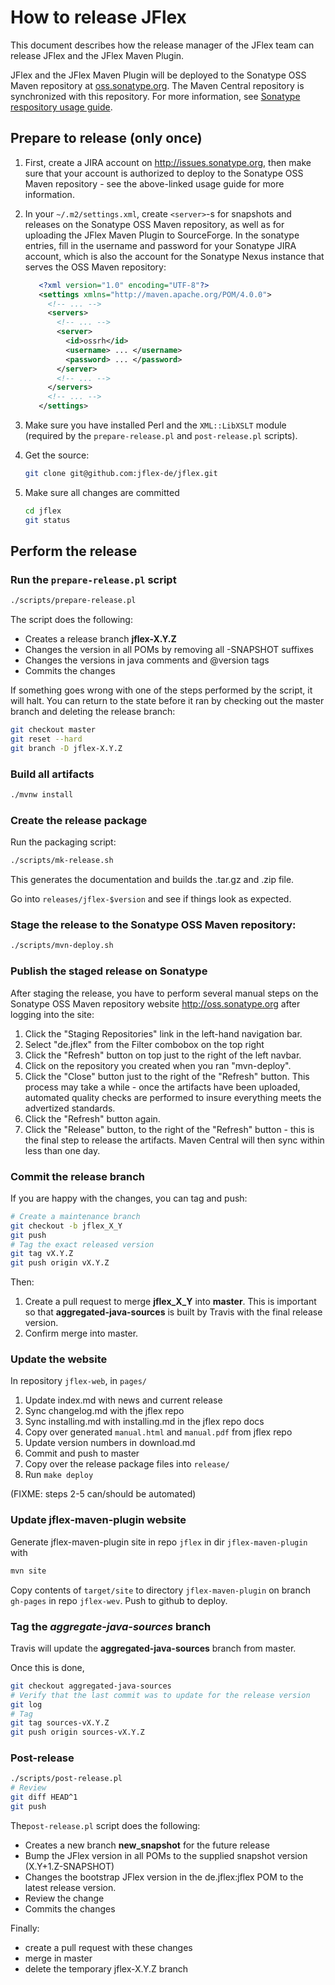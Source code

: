 # How to release JFlex

This document describes how the release manager of the JFlex team can release
JFlex and the JFlex Maven Plugin.

JFlex and the JFlex Maven Plugin will be deployed to the Sonatype OSS Maven
repository at [oss.sonatype.org][sonatype].
The Maven Central repository is synchronized with this repository.
For more information, see [Sonatype respository usage guide][sonatype-repo-usage].


## Prepare to release (only once)

1. First, create a JIRA account on <http://issues.sonatype.org>, then make sure that your
   account is authorized to deploy to the Sonatype OSS Maven repository - see
   the above-linked usage guide for more information.

2. In your `~/.m2/settings.xml`, create `<server>`-s for snapshots and releases on
   the Sonatype OSS Maven repository, as well as for uploading the JFlex Maven
   Plugin to SourceForge.  In the sonatype entries, fill in the username and
   password for your Sonatype JIRA account, which is also the account for the
   Sonatype Nexus instance that serves the OSS Maven repository:

    ```xml
       <?xml version="1.0" encoding="UTF-8"?>
       <settings xmlns="http://maven.apache.org/POM/4.0.0">
         <!-- ... -->
         <servers>
           <!-- ... -->
           <server>
             <id>ossrh</id>
             <username> ... </username>
             <password> ... </password>
           </server>
           <!-- ... -->
         </servers>
         <!-- ... -->
       </settings>
    ```

3. Make sure you have installed Perl and the `XML::LibXSLT` module (required
   by the `prepare-release.pl` and `post-release.pl` scripts).

4. Get the source:
   ```sh
   git clone git@github.com:jflex-de/jflex.git
   ```

5. Make sure all changes are committed
   ```sh
   cd jflex
   git status
   ```


## Perform the release

### Run the `prepare-release.pl` script

```sh
./scripts/prepare-release.pl
```

The script does the following:

   - Creates a release branch **jflex-X.Y.Z**
   - Changes the version in all POMs by removing all -SNAPSHOT suffixes
   - Changes the versions in java comments and @version tags
   - Commits the changes

If something goes wrong with one of the steps performed by
the script, it will halt.  You can return to the state before
it ran by checking out the master branch and deleting the
release branch:

```sh
git checkout master
git reset --hard
git branch -D jflex-X.Y.Z
```

### Build all artifacts

```bash
./mvnw install
```

### Create the release package

Run the packaging script:
```sh
./scripts/mk-release.sh
```

This generates the documentation and builds the .tar.gz and .zip file.

Go into `releases/jflex-$version` and see if things look as expected.

### Stage the release to the Sonatype OSS Maven repository:

```sh
./scripts/mvn-deploy.sh
```

### Publish the staged release on Sonatype

After staging the release, you have to perform several manual steps
on the Sonatype OSS Maven repository website <http://oss.sonatype.org>
after logging into the site:

   1. Click the "Staging Repositories" link in the left-hand navigation bar.
   2. Select "de.jflex" from the Filter combobox on the top right
   3. Click the "Refresh" button on top just to the right of the left navbar.
   4. Click on the repository you created when you ran "mvn-deploy".
   5. Click the "Close" button just to the right of the "Refresh" button.
     This process may take a while - once the artifacts have been uploaded,
     automated quality checks are performed to insure everything meets
     the advertized standards.
   6. Click the "Refresh" button again.
   7. Click the "Release" button, to the right of the "Refresh" button -
     this is the final step to release the artifacts.  Maven Central
     will then sync within less than one day.

### Commit the release branch

If you are happy with the changes, you can tag and push:
```sh
# Create a maintenance branch
git checkout -b jflex_X_Y
git push
# Tag the exact released version
git tag vX.Y.Z
git push origin vX.Y.Z
```

Then:
  1. Create a pull request to merge **jflex_X_Y** into **master**.
     This is important so that **aggregated-java-sources** is built by Travis with the final release
     version.
  2. Confirm merge into master.


### Update the website

In repository `jflex-web`, in `pages/`

   1. Update index.md with news and current release
   2. Sync changelog.md with the jflex repo
   3. Sync installing.md with installing.md in the jflex repo docs
   4. Copy over generated `manual.html` and `manual.pdf` from jflex repo
   5. Update version numbers in download.md
   6. Commit and push to master
   7. Copy over the release package files into `release/`
   8. Run `make deploy`

(FIXME: steps 2-5 can/should be automated)

### Update jflex-maven-plugin website

Generate jflex-maven-plugin site in repo `jflex` in dir `jflex-maven-plugin` with

```sh
mvn site
```

Copy contents of `target/site` to directory `jflex-maven-plugin` on branch `gh-pages` in repo `jflex-wev`. Push to github to deploy.

### Tag the _aggregate-java-sources_ branch

Travis will update the **aggregated-java-sources** branch from master.

Once this is done,
```sh
git checkout aggregated-java-sources
# Verify that the last commit was to update for the release version
git log
# Tag
git tag sources-vX.Y.Z
git push origin sources-vX.Y.Z
```


### Post-release

```sh
./scripts/post-release.pl
# Review
git diff HEAD^1
git push
```

The`post-release.pl` script does the following:
   - Creates a new branch **new_snapshot** for the future release
   - Bump the JFlex version in all POMs to the supplied
     snapshot version (X.Y+1.Z-SNAPSHOT)
   - Changes the bootstrap JFlex version in the de.jflex:jflex
     POM to the latest release version.
   - Review the change
   - Commits the changes

Finally:
   - create a pull request with these changes
   - merge in master
   - delete the temporary jflex-X.Y.Z branch

[sonatype]: http://oss.sonatype.org/
[maven-site-deploy]: http://maven.apache.org/plugins/maven-site-plugin/examples/site-deploy-to-sourceforge.net.html
[sf-ssh]: https://sourceforge.net/p/forge/documentation/SSH%20Keys/
[sf-shell]: https://sourceforge.net/p/forge/documentation/Shell%20Service/
[sonatype-repo-usage]: https://docs.sonatype.org/display/Repository/Sonatype+OSS+Maven+Repository+Usage+Guide

